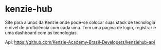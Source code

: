 # kenzie-hub

Site para alunos da Kenzie onde pode-se colocar suas stack de tecnologia e nivel de proficiência com cada uma. 
Tem uma pagina de login, registrar e uma dashboard com as tecnologias.

Api: https://github.com/Kenzie-Academy-Brasil-Developers/kenziehub-api

